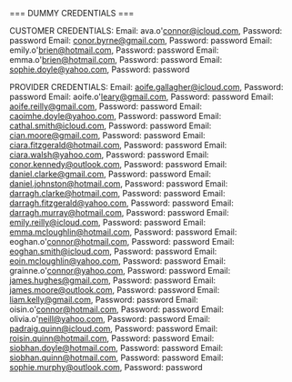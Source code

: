 === DUMMY CREDENTIALS ===

CUSTOMER CREDENTIALS:
Email: ava.o'connor@icloud.com, Password: password
Email: conor.byrne@gmail.com, Password: password
Email: emily.o'brien@hotmail.com, Password: password
Email: emma.o'brien@hotmail.com, Password: password
Email: sophie.doyle@yahoo.com, Password: password

PROVIDER CREDENTIALS:
Email: aoife.gallagher@icloud.com, Password: password
Email: aoife.o'leary@gmail.com, Password: password
Email: aoife.reilly@gmail.com, Password: password
Email: caoimhe.doyle@yahoo.com, Password: password
Email: cathal.smith@icloud.com, Password: password
Email: cian.moore@gmail.com, Password: password
Email: ciara.fitzgerald@hotmail.com, Password: password
Email: ciara.walsh@yahoo.com, Password: password
Email: conor.kennedy@outlook.com, Password: password
Email: daniel.clarke@gmail.com, Password: password
Email: daniel.johnston@hotmail.com, Password: password
Email: darragh.clarke@hotmail.com, Password: password
Email: darragh.fitzgerald@yahoo.com, Password: password
Email: darragh.murray@hotmail.com, Password: password
Email: emily.reilly@icloud.com, Password: password
Email: emma.mcloughlin@hotmail.com, Password: password
Email: eoghan.o'connor@hotmail.com, Password: password
Email: eoghan.smith@icloud.com, Password: password
Email: eoin.mcloughlin@yahoo.com, Password: password
Email: grainne.o'connor@yahoo.com, Password: password
Email: james.hughes@gmail.com, Password: password
Email: james.moore@outlook.com, Password: password
Email: liam.kelly@gmail.com, Password: password
Email: oisin.o'connor@hotmail.com, Password: password
Email: olivia.o'neill@yahoo.com, Password: password
Email: padraig.quinn@icloud.com, Password: password
Email: roisin.quinn@hotmail.com, Password: password
Email: siobhan.doyle@hotmail.com, Password: password
Email: siobhan.quinn@hotmail.com, Password: password
Email: sophie.murphy@outlook.com, Password: password